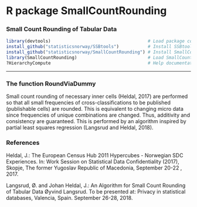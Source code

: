 # R package SmallCountRounding

### Small Count Rounding of Tabular Data


```r
library(devtools)                                     # Load package containing install_github
install_github("statisticsnorway/SSBtools")           # Install SSBtools from GitHub
install_github("statisticsnorway/SmallCountRounding") # Install SmallCountRounding from GitHub
library(SmallCountRounding)                           # Load SmallCountRounding 
?HierarchyCompute                                     # Help documentation of function RoundViaDummy
```

-----------

### The function RoundViaDummy

Small count rounding of necessary inner cells (Heldal, 2017) are performed so that all small frequencies of cross-classifications to be published (publishable cells) are rounded. This is equivalent to changing micro data since frequencies of unique combinations are changed. Thus, additivity and consistency are guaranteed.
This is performed by an algorithm inspired by partial least squares regression (Langsrud and Heldal, 2018).


### References

Heldal, J.: The European Census Hub 2011 Hypercubes - Norwegian SDC Experiences. In: Work Session on Statistical Data Confidentiality (2017), Skopje, The former Yugoslav Republic of Macedonia, September 20-22 , 2017.

Langsrud, Ø. and  Johan Heldal, J.: An Algorithm for Small Count Rounding of Tabular Data Øyvind Langsrud. 
To be presented at: Privacy in statistical databases, Valencia, Spain. September 26-28, 2018.